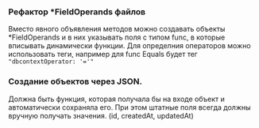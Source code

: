 ### Рефактор *FieldOperands файлов
Вместо явного объявления методов можно создавать объекты *FieldOperands и в них указывать поля с типом func, в которые вписывать динамически функции.
Для определния операторов можно использовать теги, например для func Equals будет тег 
`"dbcontextOperator: '='"`

### Создание объектов через JSON.
Должна быть функция, которая получала бы на входе объект и автоматически сохраняла его.
При этом штатные поля всегда должны вручную получать значения. (id, createdAt, updatedAt)